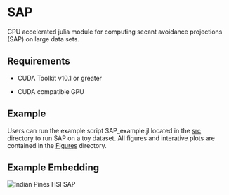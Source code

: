 # SAP
GPU accelerated julia module for computing secant avoidance projections (SAP) on large data sets.

## Requirements
* CUDA Toolkit v10.1 or greater

* CUDA compatible GPU

## Example
Users can run the example script SAP_example.jl located in the [src](src) directory to run SAP on a toy dataset. All figures and interative plots are contained in the [Figures](Figures) directory.

## Example Embedding
![Indian Pines HSI SAP](https://github.com/ekehoe32/SAP/tree/main/Figures/Indian_Pines_Hyperspectral_SAP_type_q_3.png?raw=true)
